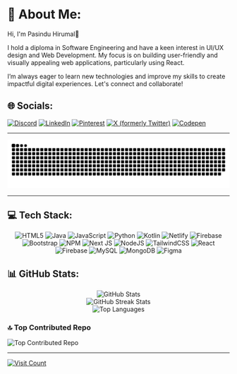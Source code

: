 <h1>💫 About Me:</h1>
<p>Hi, I'm Pasindu Hirumal👋</p>
<p>I hold a diploma in Software Engineering and have a keen interest in UI/UX design and Web Development. My focus is on building user-friendly and visually appealing web applications, particularly using React.</p>
<p>I’m always eager to learn new technologies and improve my skills to create impactful digital experiences. Let's connect and collaborate!</p>

<h2>🌐 Socials:</h2>
<p>
  <a href="https://discord.gg/26941006315799"><img src="https://img.shields.io/badge/Discord-%237289DA.svg?logo=discord&logoColor=white" alt="Discord"/></a>
  <a href="https://linkedin.com/in/pasindu-hirumal-b0a37029b"><img src="https://img.shields.io/badge/LinkedIn-%230077B5.svg?logo=linkedin&logoColor=white" alt="LinkedIn"/></a>
  <a href="https://pinterest.com/pasinduhirumal"><img src="https://img.shields.io/badge/Pinterest-%23E60023.svg?logo=Pinterest&logoColor=white" alt="Pinterest"/></a>
  <a href="https://x.com/@HirumalP"><img src="https://img.shields.io/badge/X-black.svg?logo=X&logoColor=white" alt="X (formerly Twitter)"/></a>
  <a href="https://codepen.io/P-Hirumal"><img src="https://img.shields.io/badge/Codepen-000000?style=for-the-badge&logo=codepen&logoColor=white" alt="Codepen"/></a>
</p>

<hr/>
<picture>
  <source
    media="(prefers-color-scheme: dark)"
    srcset="https://raw.githubusercontent.com/platane/snk/output/github-contribution-grid-snake-dark.svg"
  />
  <source
    media="(prefers-color-scheme: light)"
    srcset="https://raw.githubusercontent.com/platane/snk/output/github-contribution-grid-snake.svg"
  />
  <img
    alt="github contribution grid snake animation"
    src="https://raw.githubusercontent.com/platane/snk/output/github-contribution-grid-snake.svg"
  />
</picture>
<hr/>

<h2>💻 Tech Stack:</h2>
<div align="center">
  <img src="https://img.shields.io/badge/html5-%23E34F26.svg?style=for-the-badge&logo=html5&logoColor=white" alt="HTML5"/>
  <img src="https://img.shields.io/badge/java-%23ED8B00.svg?style=for-the-badge&logo=openjdk&logoColor=white" alt="Java"/>
  <img src="https://img.shields.io/badge/javascript-%23323330.svg?style=for-the-badge&logo=javascript&logoColor=%23F7DF1E" alt="JavaScript"/>
  <img src="https://img.shields.io/badge/python-3670A0?style=for-the-badge&logo=python&logoColor=ffdd54" alt="Python"/>
  <img src="https://img.shields.io/badge/kotlin-%237F52FF.svg?style=for-the-badge&logo=kotlin&logoColor=white" alt="Kotlin"/>
  <img src="https://img.shields.io/badge/netlify-%23000000.svg?style=for-the-badge&logo=netlify&logoColor=#00C7B7" alt="Netlify"/>
  <img src="https://img.shields.io/badge/firebase-%23039BE5.svg?style=for-the-badge&logo=firebase" alt="Firebase"/>
  <img src="https://img.shields.io/badge/bootstrap-%238511FA.svg?style=for-the-badge&logo=bootstrap&logoColor=white" alt="Bootstrap"/>
  <img src="https://img.shields.io/badge/NPM-%23CB3837.svg?style=for-the-badge&logo=npm&logoColor=white" alt="NPM"/>
  <img src="https://img.shields.io/badge/Next-black?style=for-the-badge&logo=next.js&logoColor=white" alt="Next JS"/>
  <img src="https://img.shields.io/badge/node.js-6DA55F?style=for-the-badge&logo=node.js&logoColor=white" alt="NodeJS"/>
  <img src="https://img.shields.io/badge/tailwindcss-%2338B2AC.svg?style=for-the-badge&logo=tailwind-css&logoColor=white" alt="TailwindCSS"/>
  <img src="https://img.shields.io/badge/react-%2320232a.svg?style=for-the-badge&logo=react&logoColor=%2361DAFB" alt="React"/>
  <img src="https://img.shields.io/badge/firebase-a08021?style=for-the-badge&logo=firebase&logoColor=ffcd34" alt="Firebase"/>
  <img src="https://img.shields.io/badge/mysql-4479A1.svg?style=for-the-badge&logo=mysql&logoColor=white" alt="MySQL"/>
  <img src="https://img.shields.io/badge/MongoDB-%234ea94b.svg?style=for-the-badge&logo=mongodb&logoColor=white" alt="MongoDB"/>
  <img src="https://img.shields.io/badge/figma-%23F24E1E.svg?style=for-the-badge&logo=figma&logoColor=white" alt="Figma"/>
</div>

<h2>📊 GitHub Stats:</h2>
<div align="center">
  <img src="https://github-readme-stats.vercel.app/api?username=PasinduHirumal&theme=dark&hide_border=false&include_all_commits=false&count_private=false" alt="GitHub Stats"> <br/>
  <img src="https://github-readme-streak-stats.herokuapp.com/?user=PasinduHirumal&theme=dark&hide_border=false" alt="GitHub Streak Stats"> <br/>
  <img src="https://github-readme-stats.vercel.app/api/top-langs/?username=PasinduHirumal&theme=dark&hide_border=false&include_all_commits=false&count_private=false&layout=compact" alt="Top Languages"/> <br/>
</div>

<h3>🔝 Top Contributed Repo</h3>
<img src="https://github-contributor-stats.vercel.app/api?username=PasinduHirumal&limit=5&theme=dark&combine_all_yearly_contributions=true" alt="Top Contributed Repo">

<hr/>
<a href="https://visitcount.itsvg.in"><img src="https://visitcount.itsvg.in/api?id=PasinduHirumal&icon=5&color=0" alt="Visit Count"></a>

